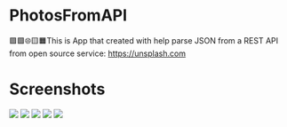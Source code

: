 # PhotosFromAPI
🟪🟩🌐🟨🟧This is App that created with help parse JSON from a REST API from open source service: ​https://unsplash.com​

# Screenshots
![](https://github.com/IsaikinSergei/PhotosFromAPI/blob/master/Screenshots/Снимок%20экрана%202020-12-30%20в%2023.04.18.png?raw=true)
![](https://github.com/IsaikinSergei/PhotosFromAPI/blob/master/Screenshots/Снимок%20экрана%202020-12-30%20в%2023.06.53.png?raw=true)
![](https://github.com/IsaikinSergei/PhotosFromAPI/blob/master/Screenshots/Снимок%20экрана%202020-12-30%20в%2023.08.12.png?raw=true)
![](https://github.com/IsaikinSergei/PhotosFromAPI/blob/master/Screenshots/Снимок%20экрана%202020-12-30%20в%2023.08.32.png?raw=true)
![](https://github.com/IsaikinSergei/PhotosFromAPI/blob/master/Screenshots/Снимок%20экрана%202020-12-30%20в%2023.12.42.png?raw=true)
